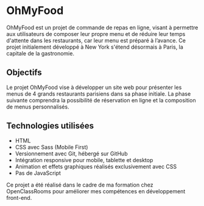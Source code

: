 # OhMyFood

OhMyFood est un projet de commande de repas en ligne, visant à permettre aux utilisateurs de composer leur propre menu et de réduire leur temps d'attente dans les restaurants, car leur menu est préparé à l’avance. Ce projet initialement développé à New York s'étend désormais à Paris, la capitale de la gastronomie.

## Objectifs

Le projet OhMyFood vise à développer un site web pour présenter les menus de 4 grands restaurants parisiens dans sa phase initiale. La phase suivante comprendra la possibilité de réservation en ligne et la composition de menus personnalisés.

## Technologies utilisées

- HTML
- CSS avec Sass (Mobile First)
- Versionnement avec Git, hébergé sur GitHub
- Intégration responsive pour mobile, tablette et desktop
- Animation et effets graphiques réalisés exclusivement avec CSS
- Pas de JavaScript


Ce projet a été réalisé dans le cadre de ma formation chez OpenClassRooms pour améliorer mes compétences en développement front-end.